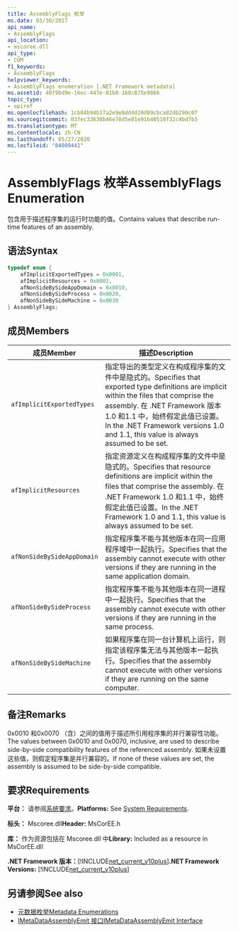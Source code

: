 ```yaml
---
title: AssemblyFlags 枚举
ms.date: 03/30/2017
api_name:
- AssemblyFlags
api_location:
- mscoree.dll
api_type:
- COM
f1_keywords:
- AssemblyFlags
helpviewer_keywords:
- AssemblyFlags enumeration [.NET Framework metadata]
ms.assetid: 40f9bd9e-16ec-447e-81b0-168c875e9866
topic_type:
- apiref
ms.openlocfilehash: 1cb84b94b37a2e9e8dd4d20d09cbca82db290c0f
ms.sourcegitcommit: 03fec33630b46e78d5e81e91b40518f32c4bd7b5
ms.translationtype: MT
ms.contentlocale: zh-CN
ms.lasthandoff: 05/27/2020
ms.locfileid: "84009441"
---
```

# <a name="assemblyflags-enumeration"></a><span data-ttu-id="56d43-102">AssemblyFlags 枚举</span><span class="sxs-lookup"><span data-stu-id="56d43-102">AssemblyFlags Enumeration</span></span>
<span data-ttu-id="56d43-103">包含用于描述程序集的运行时功能的值。</span><span class="sxs-lookup"><span data-stu-id="56d43-103">Contains values that describe run-time features of an assembly.</span></span>  
  
## <a name="syntax"></a><span data-ttu-id="56d43-104">语法</span><span class="sxs-lookup"><span data-stu-id="56d43-104">Syntax</span></span>  
  
```cpp  
typedef enum {  
    afImplicitExportedTypes = 0x0001,  
    afImplicitResources = 0x0002,  
    afNonSideBySideAppDomain = 0x0010,  
    afNonSideBySideProcess = 0x0020,  
    afNonSideBySideMachine = 0x0030  
} AssemblyFlags;  
```  
  
## <a name="members"></a><span data-ttu-id="56d43-105">成员</span><span class="sxs-lookup"><span data-stu-id="56d43-105">Members</span></span>  
  
|<span data-ttu-id="56d43-106">成员</span><span class="sxs-lookup"><span data-stu-id="56d43-106">Member</span></span>|<span data-ttu-id="56d43-107">描述</span><span class="sxs-lookup"><span data-stu-id="56d43-107">Description</span></span>|  
|------------|-----------------|  
|`afImplicitExportedTypes`|<span data-ttu-id="56d43-108">指定导出的类型定义在构成程序集的文件中是隐式的。</span><span class="sxs-lookup"><span data-stu-id="56d43-108">Specifies that exported type definitions are implicit within the files that comprise the assembly.</span></span> <span data-ttu-id="56d43-109">在 .NET Framework 版本1.0 和1.1 中，始终假定此值已设置。</span><span class="sxs-lookup"><span data-stu-id="56d43-109">In the .NET Framework versions 1.0 and 1.1, this value is always assumed to be set.</span></span>|  
|`afImplicitResources`|<span data-ttu-id="56d43-110">指定资源定义在构成程序集的文件中是隐式的。</span><span class="sxs-lookup"><span data-stu-id="56d43-110">Specifies that resource definitions are implicit within the files that comprise the assembly.</span></span> <span data-ttu-id="56d43-111">在 .NET Framework 1.0 和1.1 中，始终假定此值已设置。</span><span class="sxs-lookup"><span data-stu-id="56d43-111">In the .NET Framework 1.0 and 1.1, this value is always assumed to be set.</span></span>|  
|`afNonSideBySideAppDomain`|<span data-ttu-id="56d43-112">指定程序集不能与其他版本在同一应用程序域中一起执行。</span><span class="sxs-lookup"><span data-stu-id="56d43-112">Specifies that the assembly cannot execute with other versions if they are running in the same application domain.</span></span>|  
|`afNonSideBySideProcess`|<span data-ttu-id="56d43-113">指定程序集不能与其他版本在同一进程中一起执行。</span><span class="sxs-lookup"><span data-stu-id="56d43-113">Specifies that the assembly cannot execute with other versions if they are running in the same process.</span></span>|  
|`afNonSideBySideMachine`|<span data-ttu-id="56d43-114">如果程序集在同一台计算机上运行，则指定该程序集无法与其他版本一起执行。</span><span class="sxs-lookup"><span data-stu-id="56d43-114">Specifies that the assembly cannot execute with other versions if they are running on the same computer.</span></span>|  
  
## <a name="remarks"></a><span data-ttu-id="56d43-115">备注</span><span class="sxs-lookup"><span data-stu-id="56d43-115">Remarks</span></span>  
 <span data-ttu-id="56d43-116">0x0010 和0x0070 （含）之间的值用于描述所引用程序集的并行兼容性功能。</span><span class="sxs-lookup"><span data-stu-id="56d43-116">The values between 0x0010 and 0x0070, inclusive, are used to describe side-by-side compatibility features of the referenced assembly.</span></span> <span data-ttu-id="56d43-117">如果未设置这些值，则假定程序集是并行兼容的。</span><span class="sxs-lookup"><span data-stu-id="56d43-117">If none of these values are set, the assembly is assumed to be side-by-side compatible.</span></span>  
  
## <a name="requirements"></a><span data-ttu-id="56d43-118">要求</span><span class="sxs-lookup"><span data-stu-id="56d43-118">Requirements</span></span>  
 <span data-ttu-id="56d43-119">**平台：** 请参阅[系统要求](../../get-started/system-requirements.md)。</span><span class="sxs-lookup"><span data-stu-id="56d43-119">**Platforms:** See [System Requirements](../../get-started/system-requirements.md).</span></span>  
  
 <span data-ttu-id="56d43-120">**标头：** Mscoree.dll</span><span class="sxs-lookup"><span data-stu-id="56d43-120">**Header:** MsCorEE.h</span></span>  
  
 <span data-ttu-id="56d43-121">**库：** 作为资源包括在 Mscoree.dll 中</span><span class="sxs-lookup"><span data-stu-id="56d43-121">**Library:** Included as a resource in MsCorEE.dll</span></span>  
  
 <span data-ttu-id="56d43-122">**.NET Framework 版本：**[!INCLUDE[net_current_v10plus](../../../../includes/net-current-v10plus-md.md)]</span><span class="sxs-lookup"><span data-stu-id="56d43-122">**.NET Framework Versions:** [!INCLUDE[net_current_v10plus](../../../../includes/net-current-v10plus-md.md)]</span></span>  
  
## <a name="see-also"></a><span data-ttu-id="56d43-123">另请参阅</span><span class="sxs-lookup"><span data-stu-id="56d43-123">See also</span></span>

- [<span data-ttu-id="56d43-124">元数据枚举</span><span class="sxs-lookup"><span data-stu-id="56d43-124">Metadata Enumerations</span></span>](metadata-enumerations.md)
- [<span data-ttu-id="56d43-125">IMetaDataAssemblyEmit 接口</span><span class="sxs-lookup"><span data-stu-id="56d43-125">IMetaDataAssemblyEmit Interface</span></span>](imetadataassemblyemit-interface.md)
